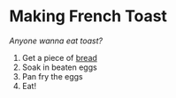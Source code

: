 # Making French Toast
*Anyone wanna eat toast?*

1. Get a piece of [bread](making_bread.md)
2. Soak in beaten eggs
3. Pan fry the eggs
4. Eat!
